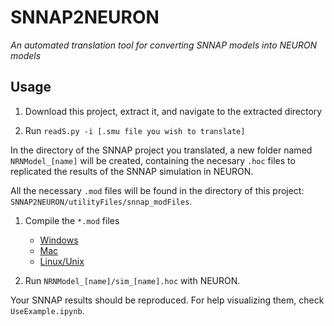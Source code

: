 # SNNAP2NEURON
*An automated translation tool for converting SNNAP models into NEURON models*

## Usage

1. Download this project, extract it, and navigate to the extracted directory

2. Run `readS.py -i [.smu file you wish to translate]`

In the directory of the SNNAP project you translated, a new folder named `NRNModel_[name]` will be created, containing the necesary `.hoc` files to replicated the results of the SNNAP simulation in NEURON.

All the necessary `.mod` files will be found in the directory of this project: `SNNAP2NEURON/utilityFiles/snnap_modFiles`.

1. Compile the `*.mod` files

    - [Windows](https://www.neuron.yale.edu/neuron/static/docs/nmodl/mswin.html)
    - [Mac](https://www.neuron.yale.edu/neuron/static/docs/nmodl/macos.html)
    - [Linux/Unix](https://www.neuron.yale.edu/neuron/static/docs/nmodl/unix.html)

2. Run `NRNModel_[name]/sim_[name].hoc` with NEURON.

Your SNNAP results should be reproduced. For help visualizing them, check `UseExample.ipynb`.
